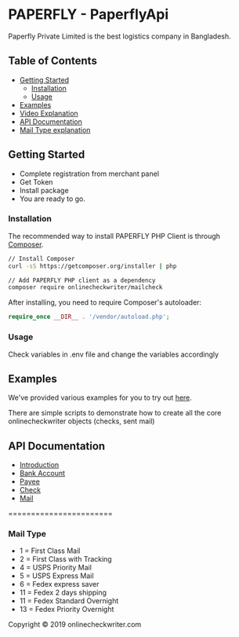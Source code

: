 # PAPERFLY - PaperflyApi


Paperfly Private Limited is the best logistics company in Bangladesh.


## Table of Contents

- [Getting Started](#getting-started)
  - [Installation](#installation)
  - [Usage](#usage)
- [Examples](#examples)
- [Video Explanation](https://www.youtube.com/watch?v=KCXGY4Ukhxk&feature=youtu.be)
- [API Documentation](#api-documentation)
- [Mail Type explanation](#mail-type)


## Getting Started


- Complete registration from merchant panel
- Get Token
- Install package
- You are ready to go.



### Installation

The recommended way to install PAPERFLY PHP Client is through [Composer](https://getcomposer.org).

```bash
// Install Composer
curl -sS https://getcomposer.org/installer | php

// Add PAPERFLY PHP client as a dependency
composer require onlinecheckwriter/mailcheck
```

After installing, you need to require Composer's autoloader:

```php
require_once __DIR__ . '/vendor/autoload.php';
```

### Usage

Check variables in .env file and change the variables accordingly

## Examples

We've provided various examples for you to try out [here](https://github.com/onlinecheckwriter/mailcheck/tree/master/examples).

There are simple scripts to demonstrate how to create all the core onlinecheckwriter objects (checks, sent mail) 

## API Documentation
- [Introduction](https://apidoc.onlinecheckwriter.com/?version=latest)
- [Bank Account](https://apidoc.onlinecheckwriter.com/?version=latest#48499893-414c-4ce8-8dab-88f1d6c32ffd)
- [Payee](https://apidoc.onlinecheckwriter.com/?version=latest#6b0716e6-12df-4f9e-90a7-bb9a5e699940)
- [Check](https://apidoc.onlinecheckwriter.com/?version=latest#a69a82af-6c8f-492d-a976-87866392b534)
- [Mail](https://apidoc.onlinecheckwriter.com/?version=latest#02510e12-f13c-42fa-b6dc-7109e518a629)

=======================

### Mail Type
- 1 = First Class Mail
- 2 = First Class with Tracking
- 4 = USPS Priority Mail
- 5 = USPS Express Mail
- 6 = Fedex express saver
- 11 = Fedex 2 days shipping
- 11 = Fedex Standard Overnight
- 13 = Fedex Priority Overnight


Copyright &copy; 2019 onlinecheckwriter.com

